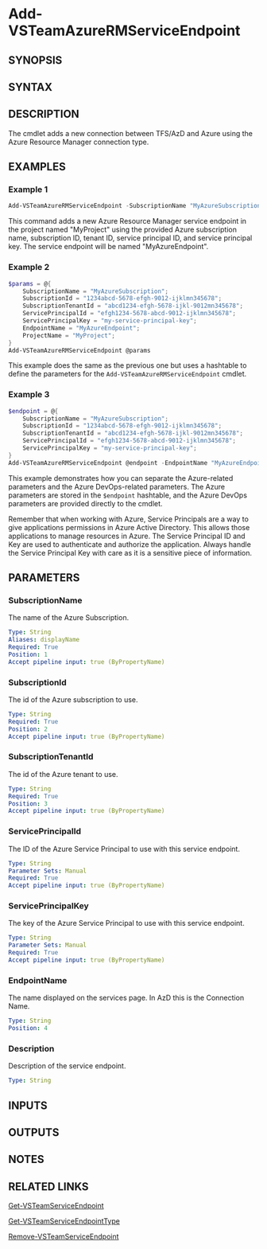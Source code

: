 <!-- #include "./common/header.md" -->

# Add-VSTeamAzureRMServiceEndpoint

## SYNOPSIS

<!-- #include "./synopsis/Add-VSTeamAzureRMServiceEndpoint.md" -->

## SYNTAX

## DESCRIPTION

The cmdlet adds a new connection between TFS/AzD and Azure using the Azure Resource Manager connection type.

## EXAMPLES

### Example 1

```powershell
Add-VSTeamAzureRMServiceEndpoint -SubscriptionName "MyAzureSubscription" -SubscriptionId "1234abcd-5678-efgh-9012-ijklmn345678" -SubscriptionTenantId "abcd1234-efgh-5678-ijkl-9012mn345678" -ServicePrincipalId "efgh1234-5678-abcd-9012-ijklmn345678" -ServicePrincipalKey "my-service-principal-key" -EndpointName "MyAzureEndpoint" -ProjectName "MyProject"
```

This command adds a new Azure Resource Manager service endpoint in the project named "MyProject" using the provided Azure subscription name, subscription ID, tenant ID, service principal ID, and service principal key. The service endpoint will be named "MyAzureEndpoint".

### Example 2

```powershell
$params = @{
    SubscriptionName = "MyAzureSubscription";
    SubscriptionId = "1234abcd-5678-efgh-9012-ijklmn345678";
    SubscriptionTenantId = "abcd1234-efgh-5678-ijkl-9012mn345678";
    ServicePrincipalId = "efgh1234-5678-abcd-9012-ijklmn345678";
    ServicePrincipalKey = "my-service-principal-key";
    EndpointName = "MyAzureEndpoint";
    ProjectName = "MyProject";
}
Add-VSTeamAzureRMServiceEndpoint @params
```

This example does the same as the previous one but uses a hashtable to define the parameters for the `Add-VSTeamAzureRMServiceEndpoint` cmdlet.

### Example 3

```powershell
$endpoint = @{
    SubscriptionName = "MyAzureSubscription";
    SubscriptionId = "1234abcd-5678-efgh-9012-ijklmn345678";
    SubscriptionTenantId = "abcd1234-efgh-5678-ijkl-9012mn345678";
    ServicePrincipalId = "efgh1234-5678-abcd-9012-ijklmn345678";
    ServicePrincipalKey = "my-service-principal-key";
}
Add-VSTeamAzureRMServiceEndpoint @endpoint -EndpointName "MyAzureEndpoint" -ProjectName "MyProject"
```

This example demonstrates how you can separate the Azure-related parameters and the Azure DevOps-related parameters. The Azure parameters are stored in the `$endpoint` hashtable, and the Azure DevOps parameters are provided directly to the cmdlet.

Remember that when working with Azure, Service Principals are a way to give applications permissions in Azure Active Directory. This allows those applications to manage resources in Azure. The Service Principal ID and Key are used to authenticate and authorize the application. Always handle the Service Principal Key with care as it is a sensitive piece of information.

## PARAMETERS

### SubscriptionName

The name of the Azure Subscription.

```yaml
Type: String
Aliases: displayName
Required: True
Position: 1
Accept pipeline input: true (ByPropertyName)
```

### SubscriptionId

The id of the Azure subscription to use.

```yaml
Type: String
Required: True
Position: 2
Accept pipeline input: true (ByPropertyName)
```

### SubscriptionTenantId

The id of the Azure tenant to use.

```yaml
Type: String
Required: True
Position: 3
Accept pipeline input: true (ByPropertyName)
```

### ServicePrincipalId

The ID of the Azure Service Principal to use with this service endpoint.

```yaml
Type: String
Parameter Sets: Manual
Required: True
Accept pipeline input: true (ByPropertyName)
```

### ServicePrincipalKey

The key of the Azure Service Principal to use with this service endpoint.

```yaml
Type: String
Parameter Sets: Manual
Required: True
Accept pipeline input: true (ByPropertyName)
```

### EndpointName

The name displayed on the services page.
In AzD this is the Connection Name.

```yaml
Type: String
Position: 4
```

### Description

Description of the service endpoint.

```yaml
Type: String
```

<!-- #include "./params/projectName.md" -->

## INPUTS

## OUTPUTS

## NOTES

<!-- #include "./common/prerequisites.md" -->

## RELATED LINKS



[Get-VSTeamServiceEndpoint](Get-VSTeamServiceEndpoint.md)

[Get-VSTeamServiceEndpointType](Get-VSTeamServiceEndpointType.md)

[Remove-VSTeamServiceEndpoint](Remove-VSTeamServiceEndpoint.md)

